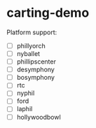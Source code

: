 # carting-demo

Platform support:
- [ ] phillyorch
- [ ] nyballet
- [ ] phillipscenter
- [ ] desymphony
- [ ] bosymphony
- [ ] rtc
- [ ] nyphil
- [ ] ford
- [ ] laphil
- [ ] hollywoodbowl
